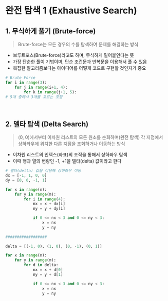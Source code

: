# 완전 탐색 1 (Exhaustive Search)

## 1. 무식하게 풀기 (Brute-force)

> Brute-force는 모든 경우의 수를 탐색하여 문제를 해결하는 방식

- 브루트포스(Brute-force)라고도 하며, 무식하게 밀어붙인다는 뜻
- 가장 단순한 풀이 기법이며, 단순 조건문과 반복문을 이용해서 풀 수 있음
- 복잡한 알고리즘보다는 아이디어를 어떻게 코드로 구현할 것인지가 중요

```python
# Brute Force
for i in range(3):
    for j in range(i+1, 4):
        for k in range(j+1, 5):
# 5개 중에서 3개를 고르는 조합
```

<br/>

## 2. 델타 탐색 (Delta Search)

> (0, 0)에서부터 이차원 리스트의 모든 원소를 순회하며(완전 탐색) 각 지점에서 상하좌우에 위치한 다른 지점을 조회하거나 이동하는 방식

- 이차원 리스트의 인덱스(좌표)의 조작을 통해서 상하좌우 탐색
- 이때 행과 열의 변량인 -1, +1을 델타(delta) 값이라고 한다

```python
# 델타(delta) 값을 이용해 상하좌우 이동
dx = [-1, 1, 0, 0]
dy = [0, 0, -1, 1]

for x in range(n):
    for y in range(m):
        for i in range(4):
            nx = x + dx[i]
            ny = y + dy[i]

            if 0 <= nx < 3 and 0 <= ny < 3:
                x = nx
                y = ny
    
##################

delta = [(-1, 0), (1, 0), (0, -1), (0, 1)]

for x in range(n):
    for y in range(m):
        for d in delta:
            nx = x + d[0]
            ny = y + d[1]

            if 0 <= nx < 3 and 0 <= ny < 3:
                x = nx
                y = ny
```

